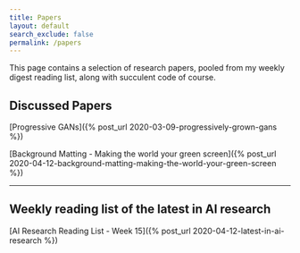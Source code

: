 ```yaml
---
title: Papers
layout: default
search_exclude: false
permalink: /papers
---
```


This page contains a selection of research papers, pooled from my weekly digest reading list, along with succulent code of course. 

## Discussed Papers

[Progressive GANs]({% post_url 2020-03-09-progressively-grown-gans %})

[Background Matting - Making the world your green screen]({% post_url 2020-04-12-background-matting-making-the-world-your-green-screen %})

--- 

## Weekly reading list of the latest in AI research
[AI Research Reading List - Week 15]({% post_url 2020-04-12-latest-in-ai-research %})
